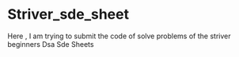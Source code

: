 # Striver_sde_sheet
Here , I am trying to submit the code of solve problems of the striver beginners Dsa Sde Sheets
